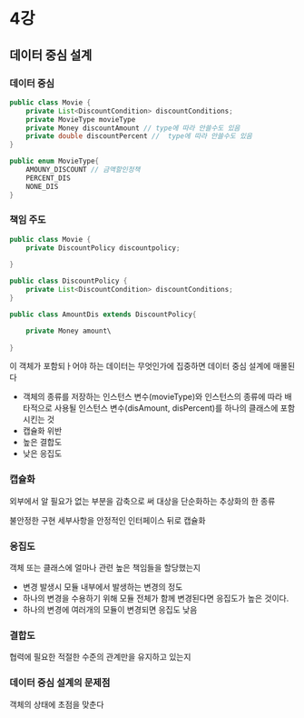 # 4강

## 데이터 중심 설계

### 데이터 중심

```java
public class Movie {
	private List<DiscountCondition> discountConditions;
	private MovieType movieType
	private Money discountAmount // type에 따라 안쓸수도 있음
	private double discountPercent //  type에 따라 안쓸수도 있음
}

public enum MovieType{
	AMOUNY_DISCOUNT // 금액할인정책
	PERCENT_DIS 
	NONE_DIS
}
```

### 책임 주도

```java
public class Movie {
	private DiscountPolicy discountpolicy;
	
}

public class DiscountPolicy {
	private List<DiscountCondition> discountConditions;
}

public class AmountDis extends DiscountPolicy{

	private Money amount\
	
}

```

이 객체가 포함되ㅏ어야 하는 데이터는 무엇인가에 집중하면 데이터 중심 설계에 매몰된다

- 객체의 종류를 저장하는 인스턴스 변수(movieType)와 인스턴스의 종류에 따라 배타적으로 사용될 인스턴스 변수(disAmount, disPercent)를 하나의 클래스에 포함시킨는 것
- 캡슐화 위반
- 높은 결합도
- 낮은 응집도

### 캡슐화

외부에서  알 필요가 없는 부분을 감축으로 써 대상을 단순화하는 추상화의 한 종류

불안정한 구현 세부사항을 안정적인 인터페이스 뒤로 캡슐화

### 응집도

객체 또는 클래스에 얼마나 관련 높은 책임들을 할당했는지

- 변경 발생시 모듈 내부에서 발생하는 변경의 정도
- 하나의 변경을 수용하기 위해 모듈 전체가 함께 변경된다면 응집도가 높은 것이다.
- 하나의 변경에 여러개의 모듈이 변경되면 응집도 낮음

### 결합도

협력에 필요한 적절한 수준의 관계만을 유지하고 있는지

### 데이터 중심 설계의 문제점

객체의 상태에 초점을 맞춘다